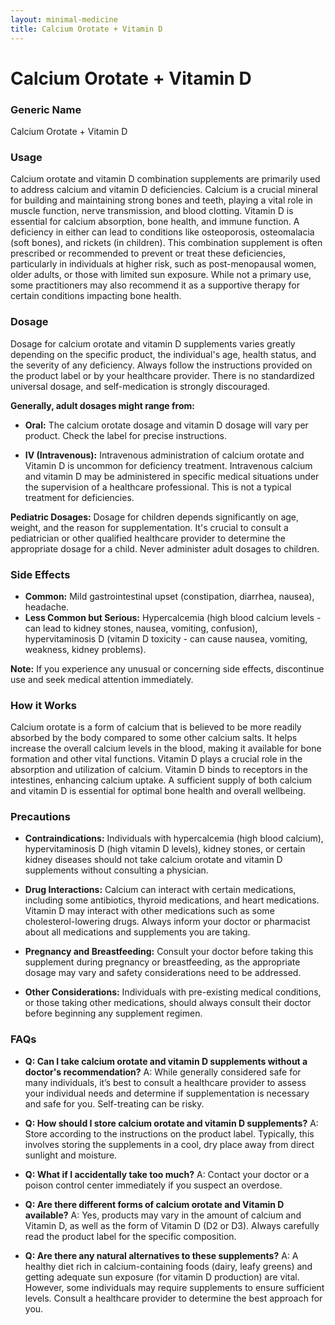 ```yaml
---
layout: minimal-medicine
title: Calcium Orotate + Vitamin D
---
```


# Calcium Orotate + Vitamin D
### Generic Name
Calcium Orotate + Vitamin D


### Usage

Calcium orotate and vitamin D combination supplements are primarily used to address calcium and vitamin D deficiencies.  Calcium is a crucial mineral for building and maintaining strong bones and teeth, playing a vital role in muscle function, nerve transmission, and blood clotting. Vitamin D is essential for calcium absorption, bone health, and immune function.  A deficiency in either can lead to conditions like osteoporosis, osteomalacia (soft bones), and rickets (in children). This combination supplement is often prescribed or recommended to prevent or treat these deficiencies, particularly in individuals at higher risk, such as post-menopausal women, older adults, or those with limited sun exposure. While not a primary use, some practitioners may also recommend it as a supportive therapy for certain conditions impacting bone health.


### Dosage

Dosage for calcium orotate and vitamin D supplements varies greatly depending on the specific product, the individual's age, health status, and the severity of any deficiency.  Always follow the instructions provided on the product label or by your healthcare provider.  There is no standardized universal dosage, and self-medication is strongly discouraged.

**Generally, adult dosages might range from:**

* **Oral:** The calcium orotate dosage and vitamin D dosage will vary per product. Check the label for precise instructions.

* **IV (Intravenous):** Intravenous administration of calcium orotate and Vitamin D is uncommon for deficiency treatment.  Intravenous calcium and vitamin D may be administered in specific medical situations under the supervision of a healthcare professional. This is not a typical treatment for deficiencies.

**Pediatric Dosages:**  Dosage for children depends significantly on age, weight, and the reason for supplementation.  It's crucial to consult a pediatrician or other qualified healthcare provider to determine the appropriate dosage for a child. Never administer adult dosages to children.


### Side Effects

* **Common:**  Mild gastrointestinal upset (constipation, diarrhea, nausea), headache.
* **Less Common but Serious:** Hypercalcemia (high blood calcium levels - can lead to kidney stones, nausea, vomiting, confusion),  hypervitaminosis D (vitamin D toxicity - can cause nausea, vomiting, weakness, kidney problems).

**Note:**  If you experience any unusual or concerning side effects, discontinue use and seek medical attention immediately.


### How it Works

Calcium orotate is a form of calcium that is believed to be more readily absorbed by the body compared to some other calcium salts. It helps increase the overall calcium levels in the blood, making it available for bone formation and other vital functions.  Vitamin D plays a crucial role in the absorption and utilization of calcium.  Vitamin D binds to receptors in the intestines, enhancing calcium uptake.  A sufficient supply of both calcium and vitamin D is essential for optimal bone health and overall wellbeing.


### Precautions

* **Contraindications:** Individuals with hypercalcemia (high blood calcium), hypervitaminosis D (high vitamin D levels), kidney stones, or certain kidney diseases should not take calcium orotate and vitamin D supplements without consulting a physician.  

* **Drug Interactions:** Calcium can interact with certain medications, including some antibiotics, thyroid medications, and heart medications.  Vitamin D may interact with other medications such as some cholesterol-lowering drugs.  Always inform your doctor or pharmacist about all medications and supplements you are taking.

* **Pregnancy and Breastfeeding:**  Consult your doctor before taking this supplement during pregnancy or breastfeeding, as the appropriate dosage may vary and safety considerations need to be addressed.

* **Other Considerations:**  Individuals with pre-existing medical conditions, or those taking other medications, should always consult their doctor before beginning any supplement regimen.


### FAQs

* **Q: Can I take calcium orotate and vitamin D supplements without a doctor's recommendation?**  A: While generally considered safe for many individuals, it’s best to consult a healthcare provider to assess your individual needs and determine if supplementation is necessary and safe for you.  Self-treating can be risky.

* **Q: How should I store calcium orotate and vitamin D supplements?** A: Store according to the instructions on the product label.  Typically, this involves storing the supplements in a cool, dry place away from direct sunlight and moisture.

* **Q: What if I accidentally take too much?** A: Contact your doctor or a poison control center immediately if you suspect an overdose.

* **Q:  Are there different forms of calcium orotate and Vitamin D available?** A: Yes, products may vary in the amount of calcium and Vitamin D, as well as the form of Vitamin D (D2 or D3).  Always carefully read the product label for the specific composition.

* **Q:  Are there any natural alternatives to these supplements?** A:  A healthy diet rich in calcium-containing foods (dairy, leafy greens) and getting adequate sun exposure (for vitamin D production) are vital.  However, some individuals may require supplements to ensure sufficient levels.  Consult a healthcare provider to determine the best approach for you.
